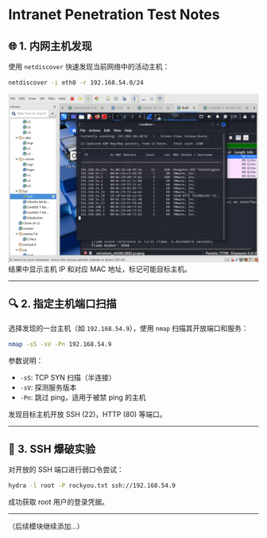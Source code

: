 # Intranet Penetration Test Notes

## 🌐 1. 内网主机发现

使用 `netdiscover` 快速发现当前网络中的活动主机：

```bash
netdiscover -i eth0 -r 192.168.54.0/24
```
![扫描内网主机](./img/扫描内网主机.png)
结果中显示主机 IP 和对应 MAC 地址，标记可能目标主机。

---

## 🔍 2. 指定主机端口扫描

选择发现的一台主机（如 `192.168.54.9`），使用 `nmap` 扫描其开放端口和服务：

```bash
nmap -sS -sV -Pn 192.168.54.9
```

参数说明：

* `-sS`: TCP SYN 扫描（半连接）
* `-sV`: 探测服务版本
* `-Pn`: 跳过 ping，适用于被禁 ping 的主机

发现目标主机开放 SSH (22)，HTTP (80) 等端口。

---

## 🔐 3. SSH 爆破实验

对开放的 SSH 端口进行弱口令尝试：

```bash
hydra -l root -P rockyou.txt ssh://192.168.54.9
```

成功获取 root 用户的登录凭据。

---

（后续模块继续添加...）
